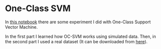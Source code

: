 # One-Class SVM
In [this notebook](https://github.com/Mmiglio/OC-SVM/blob/master/OCSVM.ipynb) there are some experiment I did with One-Class Support Vector Machine.

In the first part I learned how  OC-SVM works using simulated data. Then, in the second part I used a real dataset (It can be downloaded from [here](https://www.openml.org/d/1597)).
